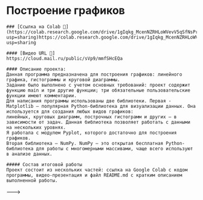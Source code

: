  # Построение графиков

    ### [Ссылка на Colab 👀]
    (https://colab.research.google.com/drive/1gIqkg_McenNZRHLoWVevV5qSfNsPraVO?usp=sharing)https://colab.research.google.com/drive/1gIqkg_McenNZRHLoWVevV5qSfNsPraVO?usp=sharing

    #### [Видео URL 👀] 
    https://cloud.mail.ru/public/sVp9/mmfSHcEQa  

    #### Описание проекта: 
    Данная программа предназначена для построения графиков: линейного графика, гистограммы и круговой диаграммы. 
    Задание было выполнено с учетом основных требований: проект содержит функцию main и три другие функции; три обязательные пользовательские функции имеют комментарии. 
    Для написания программы использованы две библиотеки. Первая - Matplotlib — популярная Python-библиотека для визуализации данных. Она используется для создания любых видов графиков: 
    линейных, круговых диаграмм, построчных гистограмм и других — в зависимости от задач. Данная библиотека позволяет работать с данными на нескольких уровнях. 
    Я работала с модулем Pyplot, которого достаточно для построения графиков. 
    Вторая библиотека — NumPy. NumPy — это открытая бесплатная Python-библиотека для работы с многомерными массивами, чаще всего используют в анализе данных.

    ##### Состав итоговой работы
    Проект состоит из нескольких частей: ссылка на Google Colab с кодом программы, видео-презентация и файл README.md с кратким описанием выполненной работы.

--->
